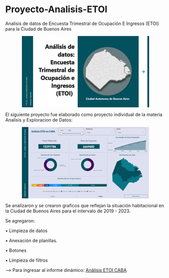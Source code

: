 # Proyecto-Analisis-ETOI
Analisis de datos de Encuesta Trimestral de Ocupación E Ingresos (ETOI) para la Ciudad de Buenos Aires

<p align="center">
<img align="center" alt="tablero1" width="400" src="https://github.com/SebastianESaavedra/Proyecto-Analisis-ETOI/blob/main/portada.png">
</p>


El siguiente proyecto fue elaborado como proyecto individual de la materia Analisis y Exploracion de Datos:

<p align="center">
<img align="center" alt="tablero1" width="400" src="https://github.com/SebastianESaavedra/Proyecto-Analisis-ETOI/blob/main/analisis.png">
</p>

Se analizaron y se crearon graficos que reflejan la situación habitacional en la Ciudad de Buenos Aires para el intervalo de 2019 - 2023.

Se agregaron:

• Limpieza de datos

• Anexación de planillas.

• Botones

• Limpieza de filtros

--> Para ingresar al informe dinámico: [Análisis ETOI CABA](https://app.powerbi.com/view?r=eyJrIjoiMmU5OGEyNDgtYzk4ZC00YzljLWFhOTUtN2M4MjljYTZjYzIyIiwidCI6IjliOTI5NDVmLTdkNmItNGE4NC1iYzMzLTBhZjA5ZGQxZTM5NiJ9&pageName=ReportSectiond5119466b7a0bd4b1109)


